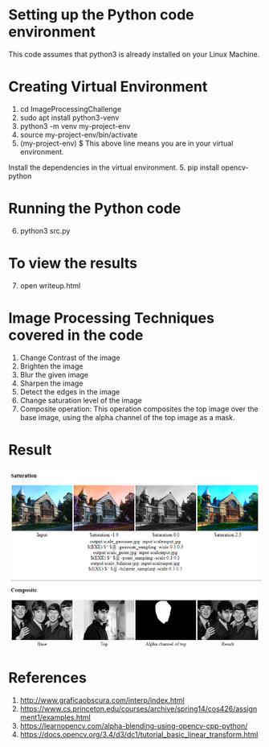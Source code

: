 Setting up the Python code environment
=========================================
This code assumes that python3 is already installed on your Linux Machine.

Creating Virtual Environment
=============================
1. cd ImageProcessingChallenge
1. sudo apt install python3-venv
2. python3 -m venv my-project-env
3. source my-project-env/bin/activate
4. (my-project-env) $
This above line means you are in your virtual environment.

Install the dependencies in the virtual environment.
5. pip install opencv-python


Running the Python code
=============================
6. python3 src.py

To view the results
=============================
7. open writeup.html

Image Processing Techniques covered in the code
==============================
1. Change Contrast of the image
2. Brighten the image
3. Blur the given image
4. Sharpen the image
5. Detect the edges in the image
6. Change saturation level of the image
7. Composite operation: This operation composites the top image over the base image, using the alpha channel of the top image as a mask.

Result
==================================
![alt text](https://github.com/aish0606/ImageProcessing/blob/main/ImageProcessingChallenge/result.PNG)

References
======================================
1. http://www.graficaobscura.com/interp/index.html
2. https://www.cs.princeton.edu/courses/archive/spring14/cos426/assignment1/examples.html
3. https://learnopencv.com/alpha-blending-using-opencv-cpp-python/
4. https://docs.opencv.org/3.4/d3/dc1/tutorial_basic_linear_transform.html
